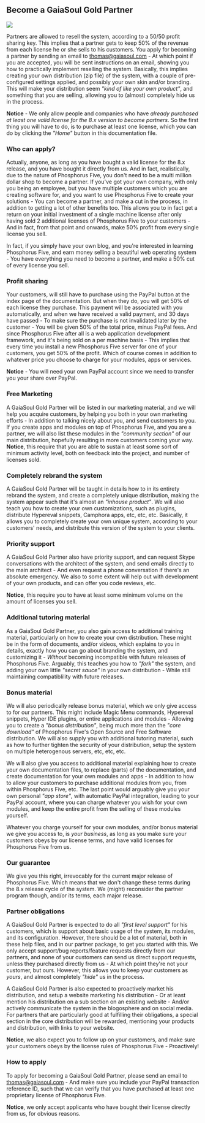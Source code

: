 ## Become a GaiaSoul Gold Partner

<img class="desktop-help-icon-image" src="/modules/desktop/media/logo.svg" />

Partners are allowed to resell the system, according to a 50/50 profit sharing key. This implies that
a partner gets to keep 50% of the revenue from each license he or she sells to his customers.
You apply for becoming a partner by sending an email to thomas@gaiasoul.com - At which point if you are accepted,
you will be sent instructions on an email, showing you how to practically implement reselling the system.
Basically, this implies creating your own distribution (zip file) of the system, with a couple of pre-configured
settings applied, and possibly your own skin and/or branding. This will make your distribution seem
_"kind of like your own product"_, and something that you are selling, allowing you to (almost) completely
hide us in the process.

**Notice** - We only allow people and companies who have _already purchased at least one valid license for the
8.x version to become partners_. So the first thing you will have to do, is to purchase at least one license,
which you can do by clicking the _"Home"_ button in this documentation file.

### Who can apply?

Actually, anyone, as long as you have bought a valid license for the 8.x release, and you have bought it directly
from us. And in fact, realistically, due to the nature of Phosphorus Five, you don't need to be a multi million
dollar shop to become a partner. If you've got your own company, with only you being an employee, but you have
multiple customers which you are creating software for, and you want to use Phosphorus Five to create your
solutions - You can become a partner, and make a cut in the process, in addition to getting a lot of other
benefits too. This allows you to in fact get a return on your initial investment of a single machine license
after only having sold 2 additional licenses of Phosphorus Five to your customers - And in fact, from that
point and onwards, make 50% profit from every single license you sell.

In fact, if you simply have your own blog, and you're interested in learning Phosphorus Five, and earn money
selling a beautiful web operating system - You have everything you need to become a partner, and make a 50% cut
of every license you sell.

### Profit sharing

Your customers, will still have to purchase using the PayPal button at the index page of the documentation.
But when they do, you will get 50% of each license they purchase. This payment will be associated with
you automatically, and when we have received a valid payment, and 30 days have passed - To make sure the purchase
is not invalidated later by the customer - You will be given 50% of the total price, minus PayPal fees.
And since Phosphorus Five after all is a web application development framework, and it's being sold on a
per machine basis - This implies that every time you install a new Phosphorus Five server for one of your
customers, you get 50% of the profit. Which of course comes in addition to whatever price you choose to charge for
your modules, apps or services.

**Notice** - You will need your own PayPal account since we need to transfer you your share over PayPal.

### Free Marketing

A GaiaSoul Gold Partner will be listed in our marketing material, and we will help you acquire customers, by
helping you both in your own marketing efforts - In addition to talking nicely about you, and send customers
to you. If you create apps and modules on top of Phosphorus Five, and you are a partner, we will also list these
modules in the _"community section"_ of our main distribution, hopefully resulting in more customers coming
your way. **Notice**, this require that you are able to sustain at least some sort of minimum activity level,
both on feedback into the project, and number of licenses sold.

### Completely rebrand the system

A GaiaSoul Gold Partner will be taught in details how to in its entirety rebrand the system, and create a
completely unique distribution, making the system appear such that it's almost an _"inhouse product"_. We
will also teach you how to create your own customizations, such as plugins, distribute Hypereval snippets,
Camphora apps, etc, etc, etc. Basically, it allows you to completely create your own unique system, according
to your customers' needs, and distribute this version of the system to your clients.

### Priority support

A GaiaSoul Gold Partner also have priority support, and can request Skype conversations with the architect of
the system, and send emails directly to the main architect - And even request a phone conversation if there's
an absolute emergency. We also to some extent will help out with development of your own products, and can
offer you code reviews, etc.

**Notice**, this require you to have at least some minimum volume on the amount of licenses you sell.

### Additional tutoring material

As a GaiaSoul Gold Partner, you also gain access to additional training material, particularly on how to create
your own distribution. These might be in the form of documents, and/or videos, which explains to you in details,
exactly how you can go about branding the system, and customizing it - _Without_ becoming incompatible with future
releases of Phosphorus Five. Arguably, this teaches you how to _"fork"_ the system, and adding your own little
_"secret sauce"_ in your own distribution - While still maintaining compatiblility with future releases.

### Bonus material

We will also periodically release bonus material, which we only give access to for our partners. This might include
Magic Menu commands, Hypereval snippets, Hyper IDE plugins, or entire applications and modules - Allowing you
to create a _"bonus distribution"_, being much more than the _"core download"_ of Phosphorus Five's Open Source
and Free Software distribution. We will also supply you with additional tutoring material, such as how to
further tighten the security of your distribution, setup the system on multiple heterogenous servers, etc, etc,
etc.

We will also give you access to additional material explaining how to create your own documentation files, to
replace (parts) of the documentation, and create documentation for your own modules and apps - In addition to
how to allow your customers to purchase additional modules from you, from within Phosphorus Five, etc. The last
point would arguably give you your own personal _"app store"_, with automatic PayPal integration, leading to your
PayPal account, where you can charge whatever you wish for your own modules, and keep the entire profit from
the selling of these modules yourself.

Whatever you charge yourself for your own modules, and/or bonus material we give you access to, is _your business_,
as long as you make sure your customers obeys by our license terms, and have valid licenses for Phosphorus Five
from us.

### Our guarantee

We give you this right, irrevocably for the current major release of Phosphorus Five. Which means that we don't
change these terms during the 8.x release cycle of the system. We (might) reconsider the partner program though,
and/or its terms, each major release.

### Partner obligations

A GaiaSoul Gold Partner is expected to do all _"first level support"_ for his customers, which is support about
basic usage of the system, its modules, and its configuration. However, there should be a
lot of material, both in these help files, and in our partner package, to get you started with this. We
only accept support/bug reports/feature requests directly from our partners, and none of your customers
can send us direct support requests, unless they purchased directly from us - At which point they're not
your customer, but ours. However, this allows you to keep your customers as _yours_, and almost completely
_"hide"_ us in the process.

A GaiaSoul Gold Partner is also expected to proactively market his distribution, and setup a website
marketing his distribution - Or at least mention his distribution on a sub section on an existing website -
And/or actively communicate the system in the blogosphere and on social media. For partners that are particularly good at
fulfilling their obligations, a special section in the core distribution will be rewarded, mentioning
your products and distribution, with links to your website.

**Notice**, we also expect you to follow up on your customers, and make sure your customers obeys by the
license rules of Phosphorus Five - Proactively!

### How to apply

To apply for becoming a GaiaSoul Gold Partner, please send an email to thomas@gaiasoul.com - And make sure
you include your PayPal transaction reference ID, such that we can verify that you have purchased at least
one proprietary license of Phosphorus Five.

**Notice**, we only accept applicants who have bought their license directly from us, for obvious reasons.
